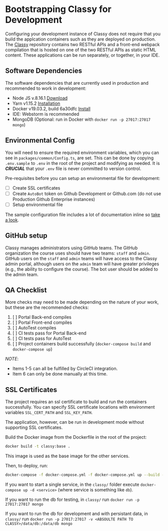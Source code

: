 # Bootstrapping Classy for Development

Configuring your development instance of Classy does not require that you build the applcation containers such as they are deployed on production. The [Classy](https://github.com/ubccpsc/classy) repository contains two RESTful APIs and a front-end webpack compilation that is hosted on one of the two RESTful APIs as static HTML content. These applications can be run separately, or together, in your IDE.

## Software Dependencies

The software dependencies that are currently used in production and recommended to work in development:

- Node JS v.8.16.1 [Download](https://nodejs.org/en/download/)
- Yarn v1.15.2 [Installation](https://yarnpkg.com/lang/en/docs/install)
- Docker v19.03.2, build 6a30dfc [Install](https://docs.docker.com/install/)
- IDE: Webstorm is recommended
- MongoDB (Optional: run in Docker with `docker run -p 27017:27017 mongo`)

## Environmental Config

You will need to ensure the required environment variables, which you can see in `packages/common/Config.ts`, are set.
This can be done by copying `.env.sample` to `.env` in the root of the project and modifying as needed. It is ***CRUCIAL*** that your `.env` file is never committed to version control.

Pre-requisites before you can setup an environmental file for development:

- [ ] Create SSL certificates
- [ ] Create `AutoBot` token on Github Development or Github.com (do not use Production Github Enterprise instances)
- [ ] Setup environmental file

The sample configuration file includes a lot of documentation inline so [take a look](https://github.com/ubccpsc/classy/blob/master/.env.sample).

## GitHub setup

Classy manages administrators using GitHub teams. The GitHub organization the course uses should have two teams: `staff` and `admin`. GitHub users on the `staff` and `admin` teams will have access to the Classy admin portal, although users on the `admin` team will have greater privileges (e.g., the ability to configure the course). The bot user should be added to the admin team.

## QA Checklist

More checks may need to be made depending on the nature of your work, but these are the recommended checks: 

1. [ ] Portal Back-end compiles
2. [ ] Portal Front-end compiles
3. [ ] AutoTest compiles
4. [ ] CI tests pass for Portal Back-end
5. [ ] CI tests pass for AutoTest
6. [ ] Project containers build successfully (`docker-compose build` and `docker-compose up`)

*NOTE*:

- Items 1-5 can all be fulfilled by CircleCI integration.
- Item 6 can only be done manually at this time.

## SSL Certificates

The project requires an ssl certificate to build and run the containers successfully. You can
specify SSL certificate locations with environment variables `SSL_CERT_PATH` and `SSL_KEY_PATH`.

The application, however, can be run in development mode without supporting SSL certificates.

Build the Docker image from the Dockerfile in the root of the project:

```bash
docker build -t classy:base .
```

This image is used as the base image for the other services.

Then, to deploy, run:

```bash
docker-compose -f docker-compose.yml -f docker-compose.yml up --build -d
```

If you want to start a single service, in the `classy/` folder execute `docker-compose up -d <service>` (where service is something like `db`).

If you want to run the db for testing, in `classy/` run `docker run -p 27017:27017 mongo`

If you want to run the db for development and with persistant data, in `classy/` run `docker run -p 27017:27017 -v <ABSOULTE PATH TO CLASSY>/data/db:/data/db mongo`  
